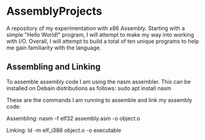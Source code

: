 # AssemblyProjects
A repository of my experimentation with x86 Assembly. Starting with a simple "Hello World!" program, I will attempt to make my way into working with I/O. Overall, I will attempt to build a total of ten unique programs to help me gain familiarity with the language.

## Assembling and Linking

To assemble assembly code I am using the nasm assembler. This can be installed on Debain distributions as follows:
sudo apt install nasm

These are the commands I am running to assemble and link my assembly code:

Assembling:
nasm -f elf32 assembly.asm -o object.o

Linking:
ld -m elf_i386 object.o -o executable
